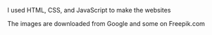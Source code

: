 I used HTML, CSS, and JavaScript to make the websites

The images are downloaded from Google and some on Freepik.com
